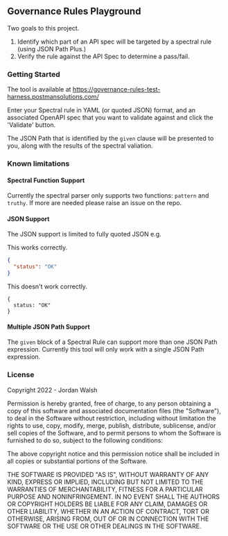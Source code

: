 
## Governance Rules Playground

Two goals to this project.
1. Identify which part of an API spec will be targeted by a spectral rule (using JSON Path Plus.)
2. Verify the rule against the API Spec to determine a pass/fail.

### Getting Started
The tool is available at https://governance-rules-test-harness.postmansolutions.com/

Enter your Spectral rule in YAML (or quoted JSON) format, and an associated OpenAPI spec that you want to validate against and click the 'Validate' button.

The JSON Path that is identified by the `given` clause will be presented to you, along with the results of the spectral valiation.

### Known limitations

#### Spectral Function Support
Currently the spectral parser only supports two functions: `pattern` and `truthy`.  If more are needed please raise an issue on the repo.

#### JSON Support
The JSON support is limited to fully quoted JSON e.g.

This works correctly.
```json
{
  "status": "OK"
}
```

This doesn't work correctly.
```
{
  status: "OK"
}
```

#### Multiple JSON Path Support
The `given` block of a Spectral Rule can support more than one JSON Path expression.  Currently this tool will only work with a single JSON Path expression.

### License

Copyright 2022 - Jordan Walsh

Permission is hereby granted, free of charge, to any person obtaining a copy of this software and associated documentation files (the "Software"), to deal in the Software without restriction, including without limitation the rights to use, copy, modify, merge, publish, distribute, sublicense, and/or sell copies of the Software, and to permit persons to whom the Software is furnished to do so, subject to the following conditions:

The above copyright notice and this permission notice shall be included in all copies or substantial portions of the Software.

THE SOFTWARE IS PROVIDED "AS IS", WITHOUT WARRANTY OF ANY KIND, EXPRESS OR IMPLIED, INCLUDING BUT NOT LIMITED TO THE WARRANTIES OF MERCHANTABILITY, FITNESS FOR A PARTICULAR PURPOSE AND NONINFRINGEMENT. IN NO EVENT SHALL THE AUTHORS OR COPYRIGHT HOLDERS BE LIABLE FOR ANY CLAIM, DAMAGES OR OTHER LIABILITY, WHETHER IN AN ACTION OF CONTRACT, TORT OR OTHERWISE, ARISING FROM, OUT OF OR IN CONNECTION WITH THE SOFTWARE OR THE USE OR OTHER DEALINGS IN THE SOFTWARE.